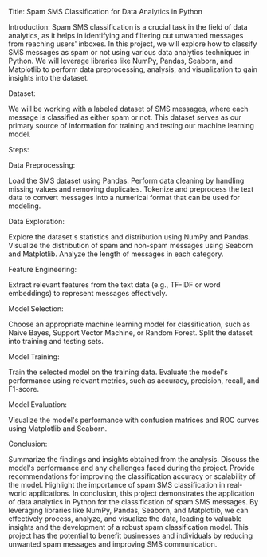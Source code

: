 
Title: Spam SMS Classification for Data Analytics in Python

Introduction:
Spam SMS classification is a crucial task in the field of data analytics, as it helps in identifying and filtering out unwanted messages from reaching users' inboxes. In this project, we will explore how to classify SMS messages as spam or not using various data analytics techniques in Python. We will leverage libraries like NumPy, Pandas, Seaborn, and Matplotlib to perform data preprocessing, analysis, and visualization to gain insights into the dataset.

Dataset:

We will be working with a labeled dataset of SMS messages, where each message is classified as either spam or not. This dataset serves as our primary source of information for training and testing our machine learning model.

Steps:

Data Preprocessing:

Load the SMS dataset using Pandas.
Perform data cleaning by handling missing values and removing duplicates.
Tokenize and preprocess the text data to convert messages into a numerical format that can be used for modeling.

Data Exploration:

Explore the dataset's statistics and distribution using NumPy and Pandas.
Visualize the distribution of spam and non-spam messages using Seaborn and Matplotlib.
Analyze the length of messages in each category.

Feature Engineering:

Extract relevant features from the text data (e.g., TF-IDF or word embeddings) to represent messages effectively.

Model Selection:

Choose an appropriate machine learning model for classification, such as Naive Bayes, Support Vector Machine, or Random Forest.
Split the dataset into training and testing sets.

Model Training:

Train the selected model on the training data.
Evaluate the model's performance using relevant metrics, such as accuracy, precision, recall, and F1-score.

Model Evaluation:

Visualize the model's performance with confusion matrices and ROC curves using Matplotlib and Seaborn.

Conclusion:

Summarize the findings and insights obtained from the analysis.
Discuss the model's performance and any challenges faced during the project.
Provide recommendations for improving the classification accuracy or scalability of the model.
Highlight the importance of spam SMS classification in real-world applications.
In conclusion, this project demonstrates the application of data analytics in Python for the classification of spam SMS messages. By leveraging libraries like NumPy, Pandas, Seaborn, and Matplotlib, we can effectively process, analyze, and visualize the data, leading to valuable insights and the development of a robust spam classification model. This project has the potential to benefit businesses and individuals by reducing unwanted spam messages and improving SMS communication.
